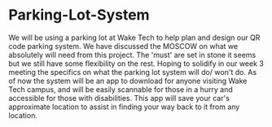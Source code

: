 # Parking-Lot-System

We will be using a parking lot at Wake Tech to help plan and design our QR code parking system. We have discussed the MOSCOW on what we absolutely will need from this project. The 'must' are set in stone it seems but we still have some flexibility on the rest. Hoping to solidify in our week 3 meeting the specifics on what the parking lot system will do/ won't do. As of now the system will be an app to download for anyone visiting Wake Tech campus, and will be easily scannable for those in a hurry and accessible for those with disabilities. This app will save your car's approximate location to assist in finding your way back to it from any location.